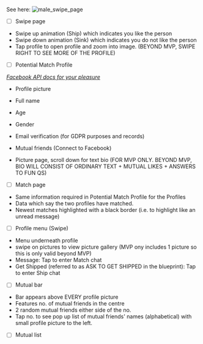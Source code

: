 See here:
![male_swipe_page](https://user-images.githubusercontent.com/41013746/42922872-953b7912-8b1a-11e8-9f5d-32515edc847f.png)



- [ ] Swipe page
- Swipe up animation (Ship) which indicates you like the person
- Swipe down animation (Sink) which indicates you do not like the person
- Tap profile to open profile and zoom into image. (BEYOND MVP, SWIPE RIGHT TO SEE MORE OF THE PROFILE)

- [ ] Potential Match Profile

*[Facebook API docs for your pleasure](https://developers.facebook.com/docs)*
- Profile picture
- Full name
- Age
- Gender
- Email verification (for GDPR purposes and records)
- Mutual friends (Connect to Facebook)

- Picture page, scroll down for text bio (FOR MVP ONLY. BEYOND MVP, BIO WILL CONSIST OF ORDINARY TEXT + MUTUAL LIKES + ANSWERS TO FUN QS)

- [ ] Match page
- Same information required in Potential Match Profile for the Profiles
- Data which say the two profiles have matched.
- Newest matches highlighted with a black border (i.e. to highlight like an unread message)

- [ ] Profile menu (Swipe)
- Menu underneath profile
- swipe on pictures to view picture gallery (MVP ony includes 1 picture so this is only valid beyond MVP)
- Message: Tap to enter Match chat
- Get Shipped (referred to as ASK TO GET SHIPPED in the blueprint): Tap to enter Ship chat

- [ ] Mutual bar
- Bar appears above EVERY profile picture
- Features no. of mutual friends in the centre
- 2 random mutual friends either side of the no.
- Tap no. to see pop up list of mutual friends' names (alphabetical) with small profile picture to the left.

- [ ] Mutual list